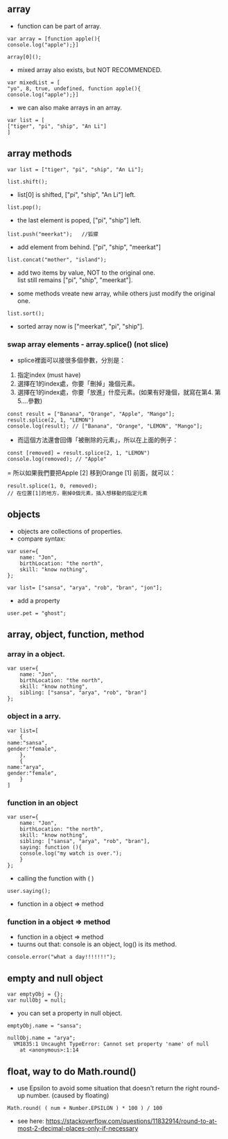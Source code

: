 ## array

- function can be part of array.
```
var array = [function apple(){
console.log("apple");}]

array[0]();
```
- mixed array also exists, but NOT RECOMMENDED.
```
var mixedList = [
"yo", 8, true, undefined, function apple(){
console.log("apple");}]
```
- we can also make arrays in an array.
```
var list = [
["tiger", "pi", "ship", "An Li"]
]
```

## array methods

```
var list = ["tiger", "pi", "ship", "An Li"];
```
```
list.shift();
```
- list[0] is shifted, ["pi", "ship", "An Li"] left.
```
list.pop();
```
- the last element is poped, ["pi", "ship"] left.
```
list.push("meerkat");   //狐獴
```
- add element from behind. ["pi", "ship", "meerkat"]
```
list.concat("mother", "island");
```
- add two items by value, NOT to the original one.   
list still remains ["pi", "ship", "meerkat"].

- some methods vreate new array, while others just modify the original one.
```
list.sort();
```
- sorted array now is ["meerkat", "pi", "ship"].

### swap array elements - array.splice()  (not slice)
- splice裡面可以接很多個參數，分別是：
1. 指定index (must have)
2. 選擇在1的index處，你要「刪掉」幾個元素。
3. 選擇在1的index處，你要「放進」什麼元素。(如果有好幾個，就寫在第4. 第5....參數)
```
const result = ["Banana", "Orange", "Apple", "Mango"];
result.splice(2, 1, "LEMON")
console.log(result); // ["Banana", "Orange", "LEMON", "Mango"];
```
- 而這個方法還會回傳「被刪除的元素」，所以在上面的例子：
```
const [removed] = result.splice(2, 1, "LEMON")
console.log(removed); // "Apple"
```
= 所以如果我們要把Apple [2] 移到Orange [1] 前面，就可以：
```
result.splice(1, 0, removed);
// 在位置[1]的地方，刪掉0個元素，插入想移動的指定元素
```


## objects

- objects are collections of properties.
- compare syntax:
```
var user={
	name: "Jon",
	birthLocation: "the north",
	skill: "know nothing",
};

var list= ["sansa", "arya", "rob", "bran", "jon"];
```
- add a property
```
user.pet = "ghost";
```

## array, object, function, method
### array in a object.
```
var user={
	name: "Jon",
	birthLocation: "the north",
	skill: "know nothing",
  	sibling: ["sansa", "arya", "rob", "bran"]
};
```
### object in a arry.
```
var list=[
    {
name:"sansa",
gender:"female",
	},
    {
name:"arya",
gender:"female",
	}
]
```
### function in an object
```
var user={
	name: "Jon",
	birthLocation: "the north",
	skill: "know nothing",
  	sibling: ["sansa", "arya", "rob", "bran"],
	saying: function (){
	console.log("my watch is over.");
	}
};
```
- calling the function with ( )
```
user.saying();
```
- function in a object => method

### function in a object => method

- function in a object => method
- tuurns out that: console is an object, log() is its method.
```
console.error("what a day!!!!!!!");
```

## empty and null object
```
var emptyObj = {};
var nullObj = null;
```
- you can set a property in null object.
```
emptyObj.name = "sansa";
```
```
nullObj.name = "arya";
  VM1835:1 Uncaught TypeError: Cannot set property 'name' of null
    at <anonymous>:1:14
```



## float, way to do Math.round()
- use Epsilon to avoid some situation that doesn't return the right round-up number. (caused by floating)
```
Math.round( ( num + Number.EPSILON ) * 100 ) / 100
```
- see here: https://stackoverflow.com/questions/11832914/round-to-at-most-2-decimal-places-only-if-necessary





